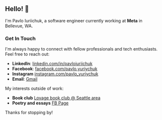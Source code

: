 ## Hello! 👋

I'm Pavlo Iuriichuk, a software engineer currently working at **Meta** in Bellevue, WA.

### Get In Touch

I'm always happy to connect with fellow professionals and tech enthusiasts. Feel free to reach out:

- **LinkedIn**: [linkedin.com/in/pavloiuriichuk](https://www.linkedin.com/in/pavloiuriichuk/)
- **Facebook**: [facebook.com/pavlo.yuriychuk](https://www.facebook.com/pavlo.yuriychuk)
- **Instagram** [instagram.com/pavlo_yuriychuk](https://www.instagram.com/pavlo_yuriychuk)
- **Email**: [Gmail](mailto://pavlo.iuriichuk@gmail.com)

My interests outside of work:
- **Book club** [Lovage book club @ Seattle area](https://www.facebook.com/groups/lovagebookclub)
- **Poetry and essays** [FB Page](https://www.facebook.com/oliteraturne)


Thanks for stopping by!

